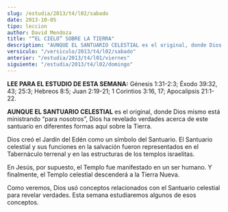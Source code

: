 ```yaml
---
slug: /estudia/2013/t4/l02/sabado
date: 2013-10-05
tipo: leccion
author: David Mendoza
title: "“EL CIELO” SOBRE LA TIERRA"
description: "AUNQUE EL SANTUARIO CELESTIAL es el original, donde Dios mismo está  ministrando “para nosotros”, Dios ha revelado verdades acerca de este santuario  en diferentes formas aquí sobre la Tierra."
versiculo: "/versiculo/2013/t4/l02/sabado"
anterior: "/estudia/2013/t4/l01/viernes"
siguiente: "/estudia/2013/t4/l02/domingo"
---
```


**LEE PARA EL ESTUDIO DE ESTA SEMANA:** Génesis 1:31-2:3; Éxodo 39:32, 43; 25:3; Hebreos 8:5; Juan 2:19-21; 1 Corintios 3:16, 17; Apocalipsis 21:1-22.

**AUNQUE EL SANTUARIO CELESTIAL** es el original, donde Dios mismo está ministrando “para nosotros”, Dios ha revelado verdades acerca de este santuario en diferentes formas aquí sobre la Tierra.

Dios creó el Jardín del Edén como un símbolo del Santuario. El Santuario celestial y sus funciones en la salvación fueron representados en el Tabernáculo terrenal y en las estructuras de los templos israelitas.

En Jesús, por supuesto, el Templo fue manifestado en un ser humano. Y finalmente, el Templo celestial descenderá a la Tierra Nueva.

Como veremos, Dios usó conceptos relacionados con el Santuario celestial para revelar verdades. Esta semana estudiaremos algunos de esos conceptos.
